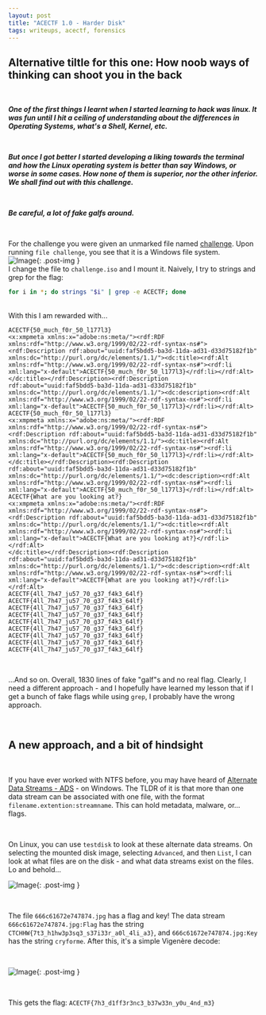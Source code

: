 ```yaml
---
layout: post
title: "ACECTF 1.0 - Harder Disk"
tags: writeups, acectf, forensics
---
```


## Alternative tiltle for this one: How noob ways of thinking can shoot you in the back
<br>


***One of the first things I learnt when I started learning to hack was linux. It was fun until I hit a ceiling of understanding about the differences in Operating Systems, what's a Shell, Kernel, etc.***

<br>

***But once I got better I started developing a liking towards the terminal and how the Linux operating system is better than say Windows, or worse in some cases. How none of them is superior, nor the other inferior. We shall find out with this challenge.***

 <br>

***Be careful, a lot of fake galfs around.***

<br>

For the challenge you were given an unmarked file named [challenge](https://drive.google.com/file/d/1tZv94aEKV4Mc33sJECWVqqAEPiXHhCd-/view). Upon running `file challenge`, you see that it is a Windows file system.
<br>
![Image]({{site.url}}/assets/images/harder-disk/file_challenge.png){: .post-img }
<br>
I change the file to `challenge.iso` and I mount it. Naively, I try to strings and grep for the flag:

```sh
for i in *; do strings "$i" | grep -e ACECTF; done
```
<br>
With this I am rewarded with...

```
ACECTF{50_much_f0r_50_l177l3}
<x:xmpmeta xmlns:x="adobe:ns:meta/"><rdf:RDF xmlns:rdf="http://www.w3.org/1999/02/22-rdf-syntax-ns#"><rdf:Description rdf:about="uuid:faf5bdd5-ba3d-11da-ad31-d33d75182f1b" xmlns:dc="http://purl.org/dc/elements/1.1/"><dc:title><rdf:Alt xmlns:rdf="http://www.w3.org/1999/02/22-rdf-syntax-ns#"><rdf:li xml:lang="x-default">ACECTF{50_much_f0r_50_l177l3}</rdf:li></rdf:Alt>
</dc:title></rdf:Description><rdf:Description rdf:about="uuid:faf5bdd5-ba3d-11da-ad31-d33d75182f1b" xmlns:dc="http://purl.org/dc/elements/1.1/"><dc:description><rdf:Alt xmlns:rdf="http://www.w3.org/1999/02/22-rdf-syntax-ns#"><rdf:li xml:lang="x-default">ACECTF{50_much_f0r_50_l177l3}</rdf:li></rdf:Alt>
ACECTF{50_much_f0r_50_l177l3}
<x:xmpmeta xmlns:x="adobe:ns:meta/"><rdf:RDF xmlns:rdf="http://www.w3.org/1999/02/22-rdf-syntax-ns#"><rdf:Description rdf:about="uuid:faf5bdd5-ba3d-11da-ad31-d33d75182f1b" xmlns:dc="http://purl.org/dc/elements/1.1/"><dc:title><rdf:Alt xmlns:rdf="http://www.w3.org/1999/02/22-rdf-syntax-ns#"><rdf:li xml:lang="x-default">ACECTF{50_much_f0r_50_l177l3}</rdf:li></rdf:Alt>
</dc:title></rdf:Description><rdf:Description rdf:about="uuid:faf5bdd5-ba3d-11da-ad31-d33d75182f1b" xmlns:dc="http://purl.org/dc/elements/1.1/"><dc:description><rdf:Alt xmlns:rdf="http://www.w3.org/1999/02/22-rdf-syntax-ns#"><rdf:li xml:lang="x-default">ACECTF{50_much_f0r_50_l177l3}</rdf:li></rdf:Alt>
ACECTF{What are you looking at?}
<x:xmpmeta xmlns:x="adobe:ns:meta/"><rdf:RDF xmlns:rdf="http://www.w3.org/1999/02/22-rdf-syntax-ns#"><rdf:Description rdf:about="uuid:faf5bdd5-ba3d-11da-ad31-d33d75182f1b" xmlns:dc="http://purl.org/dc/elements/1.1/"><dc:title><rdf:Alt xmlns:rdf="http://www.w3.org/1999/02/22-rdf-syntax-ns#"><rdf:li xml:lang="x-default">ACECTF{What are you looking at?}</rdf:li></rdf:Alt>
</dc:title></rdf:Description><rdf:Description rdf:about="uuid:faf5bdd5-ba3d-11da-ad31-d33d75182f1b" xmlns:dc="http://purl.org/dc/elements/1.1/"><dc:description><rdf:Alt xmlns:rdf="http://www.w3.org/1999/02/22-rdf-syntax-ns#"><rdf:li xml:lang="x-default">ACECTF{What are you looking at?}</rdf:li></rdf:Alt>
ACECTF{4ll_7h47_ju57_70_g37_f4k3_64lf}
ACECTF{4ll_7h47_ju57_70_g37_f4k3_64lf}
ACECTF{4ll_7h47_ju57_70_g37_f4k3_64lf}
ACECTF{4ll_7h47_ju57_70_g37_f4k3_64lf}
ACECTF{4ll_7h47_ju57_70_g37_f4k3_64lf}
ACECTF{4ll_7h47_ju57_70_g37_f4k3_64lf}
ACECTF{4ll_7h47_ju57_70_g37_f4k3_64lf}
ACECTF{4ll_7h47_ju57_70_g37_f4k3_64lf}
ACECTF{4ll_7h47_ju57_70_g37_f4k3_64lf}
```

<br>

...And so on. Overall, 1830 lines of fake "galf"s and no real flag. Clearly, I need a different approach - and I hopefully have learned my lesson that if I get a bunch of fake flags while using `grep`, I probably have the wrong approach.

<br>

## A new approach, and a bit of hindsight

<br>

If you have ever worked with NTFS before, you may have heard of [Alternate Data Streams - ADS](https://en.wikipedia.org/wiki/NTFS#Alternate_data_stream_(ADS)) - on Windows. The TLDR of it is that more than one data stream can be associated with one file, with the format `filename.extention:streamname`. This can hold metadata, malware, or... flags.

<br>

On Linux, you can use `testdisk` to look at these alternate data streams. On selecting the mounted disk image, selecting `Advanced`, and then `List`, I can look at what files are on the disk - and what data streams exist on the files. Lo and behold...

![Image]({{site.url}}/assets/images/harder-disk/success.png){: .post-img }

<br>

The file `666c61672e747874.jpg` has a flag and key! The data stream `666c61672e747874.jpg:Flag` has the string `CTCHHW{7t3_h1hw3p3sq3_s37i33r_a0l_4li_a3}`, and `666c61672e747874.jpg:Key` has the string `cryforme`. After this, it's a simple Vigenère decode:

<br>

![Image]({{site.url}}/assets/images/harder-disk/got_the_flag.png){: .post-img }

<br>

This gets the flag: `ACECTF{7h3_d1ff3r3nc3_b37w33n_y0u_4nd_m3}`